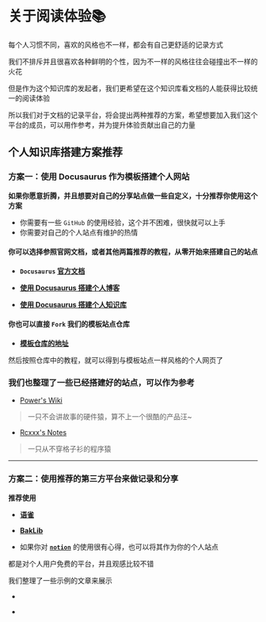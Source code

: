 # 关于阅读体验📚

每个人习惯不同，喜欢的风格也不一样，都会有自己更舒适的记录方式

我们不排斥并且很喜欢各种鲜明的个性，因为不一样的风格往往会碰撞出不一样的火花

但是作为这个知识库的发起者，我们更希望在这个知识库看文档的人能获得比较统一的阅读体验

所以我们对于文档的记录平台，将会提出两种推荐的方案，希望想要加入我们这个平台的成员，可以用作参考，并为提升体验贡献出自己的力量

## 个人知识库搭建方案推荐

### 方案一：使用 Docusaurus 作为模板搭建个人网站
**如果你愿意折腾，并且想要对自己的分享站点做一些自定义，十分推荐你使用这个方案**
- 你需要有一些 `GitHub` 的使用经验，这个并不困难，很快就可以上手
- 你需要对自己的个人站点有维护的热情

#### 你可以选择参照官网文档，或者其他两篇推荐的教程，从零开始来搭建自己的站点
- **`Docusaurus` [官方文档](https://v2.docusaurus.io/docs/)**

- **[使用 Docusaurus 搭建个人博客](https://www.zxuqian.cn/deploy-a-docusaurus-site)**

- **[使用 Docusaurus 搭建个人知识库](https://sinnammanyo.cn/docs/docs/about-build)**


#### 你也可以直接 `Fork` 我们的模板站点仓库
- **[模板仓库的地址](https://github.com/rcxxx/docusaurus-template)**

然后按照仓库中的教程，就可以得到与模板站点一样风格的个人网页了

### 我们也整理了一些已经搭建好的站点，可以作为参考
- [Power's Wiki](https://wiki-power.com/)
> 一只不会讲故事的硬件猿，算不上一个很酷的产品汪~

- [Rcxxx's Notes](https://sinnammanyo.cn/docs/)
> 一只从不穿格子衫的程序猿

___

### 方案二：使用推荐的第三方平台来做记录和分享
**推荐使用**
- **[语雀](https://www.yuque.com/)**

- **[BakLib](https://www.baklib-free.com/)**

- 如果你对 **[`notion`](https://www.notion.so/)** 的使用很有心得，也可以将其作为你的个人站点

都是对个人用户免费的平台，并且观感比较不错

我们整理了一些示例的文章来展示

- **[]()**

- **[]()**




